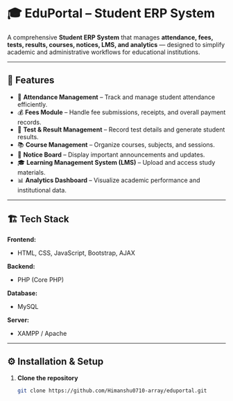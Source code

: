 # 🎓 EduPortal – Student ERP System

A comprehensive **Student ERP System** that manages **attendance, fees, tests, results, courses, notices, LMS, and analytics** — designed to simplify academic and administrative workflows for educational institutions.

---

## 🚀 Features

- 📅 **Attendance Management** – Track and manage student attendance efficiently.  
- 💰 **Fees Module** – Handle fee submissions, receipts, and overall payment records.  
- 🧾 **Test & Result Management** – Record test details and generate student results.  
- 📚 **Course Management** – Organize courses, subjects, and sessions.  
- 📢 **Notice Board** – Display important announcements and updates.  
- 🎓 **Learning Management System (LMS)** – Upload and access study materials.  
- 📊 **Analytics Dashboard** – Visualize academic performance and institutional data.  

---

## 🏗️ Tech Stack

**Frontend:**  
- HTML, CSS, JavaScript, Bootstrap, AJAX  

**Backend:**  
- PHP (Core PHP)  

**Database:**  
- MySQL  

**Server:**  
- XAMPP / Apache  

---

## ⚙️ Installation & Setup

1. **Clone the repository**
   ```bash
   git clone https://github.com/Himanshu0710-array/eduportal.git
